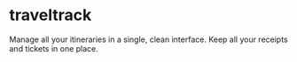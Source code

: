 # traveltrack
Manage all your itineraries in a single, clean interface. Keep all your receipts and tickets in one place.
